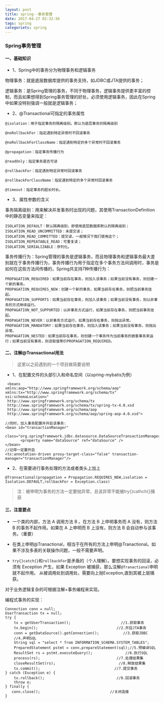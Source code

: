 ```yaml
---
layout: post
title: spring--事务管理
date: 2017-04-27 02:32:56
tags: spring
categoriets: spring
---
```


### Spring事务管理

#### 一、基础知识

- 1、Spring中的事务分为物理事务和逻辑事务

物理事务：就是底层数据库提供的事务支持，如JDBC或JTA提供的事务；

逻辑事务：是Spring管理的事务，不同于物理事务，逻辑事务提供更丰富的控制，而且如果想得到Spring事务管理的好处，必须使用逻辑事务，因此在Spring中如果没特别强调一般就是逻辑事务；

- 2、@Transactional可指定的事务属性
```
@isolation：用于指定事务的隔离级别。默认为底层事务的隔离级别

@noRollbackFor：指定遇到特定异常时不回滚事务

@noRollbackForClassName：指定遇到特定的多个异常时不回滚事务

@propagation：指定事务传播行为

@readOnly：指定事务是否可读

@rollbackFor：指定遇到特定异常时回滚事务

@rollbackForClassName：指定遇到特定的多个异常时回滚事务

@timeout：指定事务的超长时长。
```

- 3、属性参数的含义

事务隔离级别：用来解决并发事务时出现的问题，其使用TransactionDefinition中的静态变量来指定：

```
ISOLATION_DEFAULT：默认隔离级别，即使用底层数据库默认的隔离级别；
ISOLATION_READ_UNCOMMITTED：未提交读；
ISOLATION_READ_COMMITTED：提交读，一般情况下我们使用这个；
ISOLATION_REPEATABLE_READ：可重复读；
ISOLATION_SERIALIZABLE：序列化。
```

事务传播行为：Spring管理的事务是逻辑事务，而且物理事务和逻辑事务最大差别就在于事务传播行为，事务传播行为用于指定在多个事务方法间调用时，事务是如何在这些方法间传播的，Spring共支持7种传播行为：

```
PROPAGATION_REQUIRED：如果当前存在事务，则加入该事务；如果当前没有事务，则创建一个新的事务。
PROPAGATION_REQUIRES_NEW：创建一个新的事务，如果当前存在事务，则把当前事务挂起。
PROPAGATION_SUPPORTS：如果当前存在事务，则加入该事务；如果当前没有事务，则以非事务的方式继续运行。
PROPAGATION_NOT_SUPPORTED：以非事务方式运行，如果当前存在事务，则把当前事务挂起。
PROPAGATION_NEVER：以非事务方式运行，如果当前存在事务，则抛出异常。
PROPAGATION_MANDATORY：如果当前存在事务，则加入该事务；如果当前没有事务，则抛出异常。
PROPAGATION_NESTED：如果当前存在事务，则创建一个事务作为当前事务的嵌套事务来运行；如果当前没有事务，则该取值等价PROPAGATION_REQUIRED。
```

#### 二、注解@Transactional用法

>这里以之前遇到的一个项目做简要说明

- 1、在配置文件的头部引入<tx>和<aop>命名空间（以spring-mybatis为例）

```
 <beans
xmlns:aop="http://www.springframework.org/schema/aop"
xmlns:tx="http://www.springframework.org/schema/tx"
xsi:schemaLocation="                                          
 http://www.springframework.org/schema/tx                       
 http://www.springframework.org/schema/tx/spring-tx-4.0.xsd                   
 http://www.springframework.org/schema/aop        
 http://www.springframework.org/schema/aop/spring-aop-4.0.xsd">

//同时，加入事务配置并开启该事务:
<bean id="transactionManager"
    class="org.springframework.jdbc.datasource.DataSourceTransactionManager">
       <property name="dataSource" ref="dataSource" />
</bean>
//记得一定要开启
<tx:annotation-driven proxy-target-class="false" transaction-manager="transactionManager"/>
```

- 2、在需要进行事务处理的方法或者类头上加上

`@Transactional(propagation = Propagation.REQUIRES_NEW,isolation = Isolation.DEFAULT,rollbackFor = Exception.class)`

>注：被申明为事务的方法一定要抛异常，且该异常不能被try{}cathch{}捕获

 
#### 三、注意要点

- 一个类的内部，方法 A 调用方法 B 。在方法 B 上申明事务而 A 没有，则方法 B 的事务不起作用。如果在 A 上申明而 B 上没有，则方法 B 会自动参与该事务。（重要）

- 在类上申明@Tranactional，相当于在所有的方法上申明@Tranactional。如果不涉及多表的关联操作问题，一般不需要声明。

- `try{}catch{}`和`rollbackFor`是矛盾的（个人理解）。要想实现事务的回滚，必须有 Exception 产生，如果 Exception 被捕获，那么注解`@Tranactional`申明就不起作用。
  从被调用处到调用处，需要向上抛Exception,直到其被上层捕获。

对于业务逻辑复杂的可根据注解+事务编程来实现。

编程式事务的实现：

```
Connection conn = null;  
UserTransaction tx = null;  
try {  
    tx = getUserTransaction();                       //1.获取事务  
    tx.begin();                                    //2.开启JTA事务  
    conn = getDataSource().getConnection();           //3.获取JDBC  
    //4.声明SQL  
    String sql = "select * from INFORMATION_SCHEMA.SYSTEM_TABLES";  
    PreparedStatement pstmt = conn.prepareStatement(sql);//5.预编译SQL  
    ResultSet rs = pstmt.executeQuery();               //6.执行SQL  
    process(rs);                                   //7.处理结果集  
    closeResultSet(rs);                             //8.释放结果集  
    tx.commit();                                  //7.提交事务  
} catch (Exception e) {  
    tx.rollback();                                 //8.回滚事务  
    throw e;  
} finally {  
   conn.close();                                //关闭连接  
}  
```